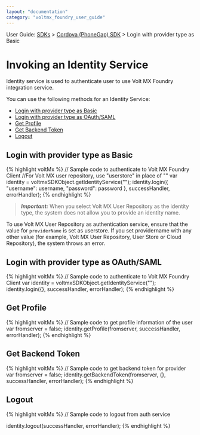 ```yaml
---
layout: "documentation"
category: "voltmx_foundry_user_guide"
---
```

                             

User Guide: [SDKs](../Foundry_SDKs.html) > [Cordova (PhoneGap) SDK](Installing_PhoneGap_SDK.html) > Login with provider type as Basic

Invoking an Identity Service
============================

Identity service is used to authenticate user to use Volt MX Foundry integration service.

You can use the following methods for an Identity Service:

*   [Login with provider type as Basic](#login-with-provider-type-as-basic)
*   [Login with provider type as OAuth/SAML](#login-with-provider-type-as-oauth-saml)
*   [Get Profile](#get-profile)
*   [Get Backend Token](#get-backend-token)
*   [Logout](#logout)

Login with provider type as Basic
---------------------------------

{% highlight voltMx %} // Sample code to authenticate to Volt MX Foundry Client
//For Volt MX user repository, use "userstore" in place of "<IdentityName>"
var identity = voltmxSDKObject.getIdentityService("<IdentityName>");
identity.login({
        "username": username,
        "password": password
    },
    successHandler, errorHandler);
{% endhighlight %}

> **_Important:_** When you select Volt MX User Repository as the identity type, the system does not allow you to provide an identity name.  
  
To use Volt MX User Repository as authentication service, ensure that the value for `providerName` is set as userstore. If you set providername with any other value (for example, Volt MX User Repository, User Store or Cloud Repository), the system throws an error.

Login with provider type as OAuth/SAML
--------------------------------------

{% highlight voltMx %} // Sample code to authenticate to Volt MX Foundry Client
var identity = voltmxSDKObject.getIdentityService("<IdentityName>");
identity.login({}, successHandler, errorHandler);
{% endhighlight %}

Get Profile
-----------

{% highlight voltMx %} // Sample code to get profile information of the user
var fromserver = false;
identity.getProfile(fromserver, successHandler, errorHandler);
{% endhighlight %}

Get Backend Token
-----------------

{% highlight voltMx %} 
// Sample code to get backend token for provider
var fromserver = false;
identity.getBackendToken(fromserver, {}, successHandler, errorHandler);
{% endhighlight %}

Logout
------

{% highlight voltMx %} // Sample code to logout from auth service

identity.logout(successHandler, errorHandler);
{% endhighlight %}
